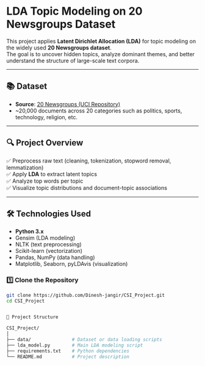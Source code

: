# LDA Topic Modeling on 20 Newsgroups Dataset

This project applies **Latent Dirichlet Allocation (LDA)** for topic modeling on the widely used **20 Newsgroups dataset**.  
The goal is to uncover hidden topics, analyze dominant themes, and better understand the structure of large-scale text corpora.

---

## 📚 Dataset

- **Source**: [20 Newsgroups (UCI Repository)](http://archive.ics.uci.edu/ml/datasets/Twenty+Newsgroups)
- ~20,000 documents across 20 categories such as politics, sports, technology, religion, etc.

---

## 🔍 Project Overview

✅ Preprocess raw text (cleaning, tokenization, stopword removal, lemmatization)  
✅ Apply **LDA** to extract latent topics  
✅ Analyze top words per topic  
✅ Visualize topic distributions and document-topic associations

---

## 🛠️ Technologies Used

- **Python 3.x**
- Gensim (LDA modeling)
- NLTK (text preprocessing)
- Scikit-learn (vectorization)
- Pandas, NumPy (data handling)
- Matplotlib, Seaborn, pyLDAvis (visualization)




### 1️⃣ Clone the Repository

```bash
git clone https://github.com/Dinesh-jangir/CSI_Project.git
cd CSI_Project


📁 Project Structure

CSI_Project/
│
├── data/               # Dataset or data loading scripts
├── lda_model.py        # Main LDA modeling script
├── requirements.txt    # Python dependencies
└── README.md           # Project description



